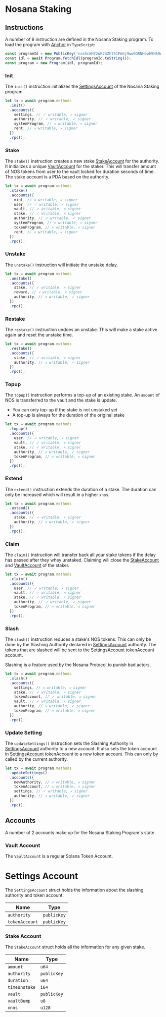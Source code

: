 # Nosana Staking

## Instructions

A number of 9 instruction are defined in the Nosana Staking program.
To load the program with [Anchor](https://coral-xyz.github.io/anchor/ts/index.html) in `TypeScript`:

```typescript
const programId = new PublicKey('nosScmHY2uR24Zh751PmGj9ww9QRNHewh9H59AfrTJE');
const idl = await Program.fetchIdl(programId.toString());
const program = new Program(idl, programId);
```

### Init

The `init()` instruction initializes the [SettingsAccount](#settings-account)
of the Nosana Staking program.


```typescript
let tx = await program.methods
  .init()
  .accounts({
    settings, // ✓ writable, 𐄂 signer
    authority, // ✓ writable, ✓ signer
    systemProgram, // 𐄂 writable, 𐄂 signer
    rent, // 𐄂 writable, 𐄂 signer
  })
  .rpc();
```

### Stake

The `stake()` instruction creates a new stake [StakeAccount](#stake-account)
for the authority.
It initializes a unique [VaultAccount](#vault-account) for the staker.
This will transfer amount of NOS tokens from user to the vault locked
for duration seconds of time.
The stake account is a PDA based on the authority.


```typescript
let tx = await program.methods
  .stake()
  .accounts({
    mint, // 𐄂 writable, 𐄂 signer
    user, // ✓ writable, 𐄂 signer
    vault, // ✓ writable, 𐄂 signer
    stake, // ✓ writable, 𐄂 signer
    authority, // ✓ writable, ✓ signer
    systemProgram, // 𐄂 writable, 𐄂 signer
    tokenProgram, // 𐄂 writable, 𐄂 signer
    rent, // 𐄂 writable, 𐄂 signer
  })
  .rpc();
```

### Unstake

The `unstake()` instruction will initiate the unstake delay.


```typescript
let tx = await program.methods
  .unstake()
  .accounts({
    stake, // ✓ writable, 𐄂 signer
    reward, // 𐄂 writable, 𐄂 signer
    authority, // 𐄂 writable, ✓ signer
  })
  .rpc();
```

### Restake

The `restake()` instruction undoes an unstake.
This will make a stake active again and reset the unstake time.


```typescript
let tx = await program.methods
  .restake()
  .accounts({
    stake, // ✓ writable, 𐄂 signer
    authority, // 𐄂 writable, ✓ signer
  })
  .rpc();
```

### Topup

The `topup()` instruction performs a top-up of an existing stake.
An `amount` of NOS is transferred to the vault and the stake is update.

- You can only top-up if the stake is not unstaked yet
- A top-up is always for the duration of the original stake


```typescript
let tx = await program.methods
  .topup()
  .accounts({
    user, // ✓ writable, 𐄂 signer
    vault, // ✓ writable, 𐄂 signer
    stake, // ✓ writable, 𐄂 signer
    authority, // 𐄂 writable, ✓ signer
    tokenProgram, // 𐄂 writable, 𐄂 signer
  })
  .rpc();
```

### Extend

The `extend()` instruction extends the duration of a stake.
The duration can only be increased which will result in a higher `xnos`.


```typescript
let tx = await program.methods
  .extend()
  .accounts({
    stake, // ✓ writable, 𐄂 signer
    authority, // 𐄂 writable, ✓ signer
  })
  .rpc();
```

### Claim

The `claim()` instruction will transfer back all your stake tokens if the delay has
passed after they whey unstaked.
Claiming will close the [StakeAccount](#stake-account) and
[VaultAccount](#vault-account) of the staker.


```typescript
let tx = await program.methods
  .claim()
  .accounts({
    user, // ✓ writable, 𐄂 signer
    vault, // ✓ writable, 𐄂 signer
    stake, // ✓ writable, 𐄂 signer
    authority, // ✓ writable, ✓ signer
    tokenProgram, // 𐄂 writable, 𐄂 signer
  })
  .rpc();
```

### Slash

The `slash()` instruction reduces a stake's NOS tokens.
This can only be done by the Slashing Authority declared in
[SettingsAccount](#settings-account) authority.
The tokens that are slashed will be sent to the [SettingsAccount](#settings-account)
tokenAccount account.

Slashing is a feature used by the Nosana Protocol to punish bad actors.


```typescript
let tx = await program.methods
  .slash()
  .accounts({
    settings, // 𐄂 writable, 𐄂 signer
    stake, // ✓ writable, 𐄂 signer
    tokenAccount, // ✓ writable, 𐄂 signer
    vault, // ✓ writable, 𐄂 signer
    authority, // 𐄂 writable, ✓ signer
    tokenProgram, // 𐄂 writable, 𐄂 signer
  })
  .rpc();
```

### Update Setting

The `updateSettings()` instruction sets the Slashing Authority in
[SettingsAccount](#settings-account) authority to a new account.
It also sets the token account in [SettingsAccount](#settings-account) tokenAccount to a
new token account. This can only by called by the current authority.


```typescript
let tx = await program.methods
  .updateSettings()
  .accounts({
    newAuthority, // 𐄂 writable, 𐄂 signer
    tokenAccount, // 𐄂 writable, 𐄂 signer
    settings, // ✓ writable, 𐄂 signer
    authority, // 𐄂 writable, ✓ signer
  })
  .rpc();
```

## Accounts

A number of 2 accounts make up for the Nosana Staking Program's state.

### Vault Account

The `VaultAccount` is a regular Solana Token Account.

# Settings Account

The `SettingsAccount` struct holds the information about the
slashing authority and token account.

| Name | Type |
| ---- | ---- |
| `authority` | `publicKey` |
| `tokenAccount` | `publicKey` |

### Stake Account

The `StakeAccount` struct holds all the information for any given stake.

| Name | Type |
| ---- | ---- |
| `amount` | `u64` |
| `authority` | `publicKey` |
| `duration` | `u64` |
| `timeUnstake` | `i64` |
| `vault` | `publicKey` |
| `vaultBump` | `u8` |
| `xnos` | `u128` |
